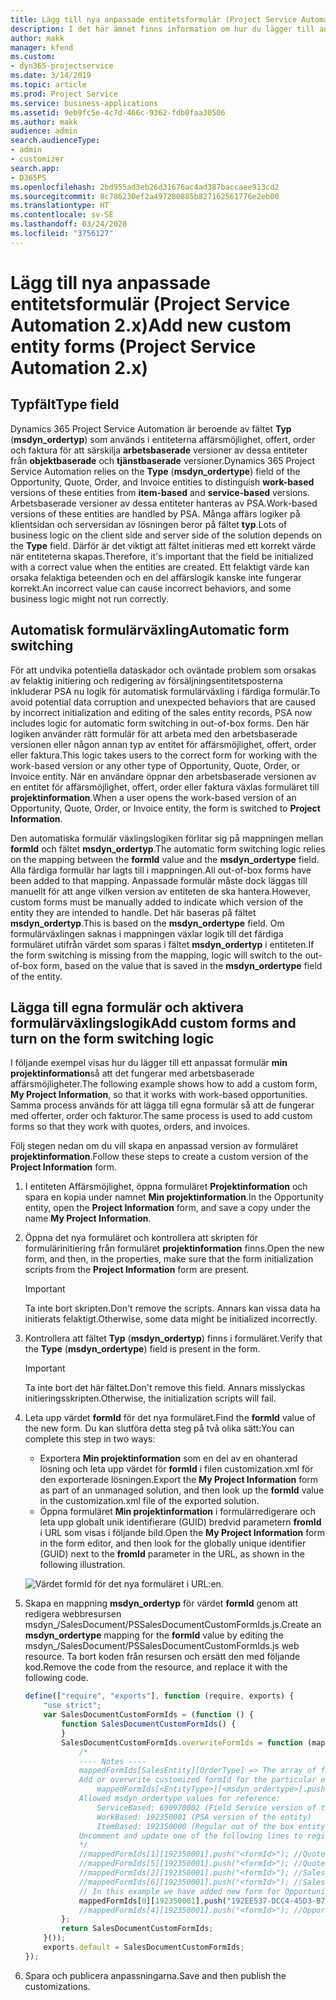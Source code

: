 ```yaml
---
title: Lägg till nya anpassade entitetsformulär (Project Service Automation 2.x)
description: I det här ämnet finns information om hur du lägger till anpassade entitetsformulär för affärsmöjligheter, offerter, order i Dynamics 365 Project Service Automation 2.x.
author: makk
manager: kfend
ms.custom:
- dyn365-projectservice
ms.date: 3/14/2019
ms.topic: article
ms.prod: Project Service
ms.service: business-applications
ms.assetid: 9eb9fc5e-4c7d-466c-9362-fdb0faa30506
ms.author: makk
audience: admin
search.audienceType:
- admin
- customizer
search.app:
- D365PS
ms.openlocfilehash: 2bd955ad3eb26d31676ac4ad387baccaee913cd2
ms.sourcegitcommit: 8c786230ef2a497280885b827162561776e2eb00
ms.translationtype: HT
ms.contentlocale: sv-SE
ms.lasthandoff: 03/24/2020
ms.locfileid: "3756127"
---
```

# <a name="add-new-custom-entity-forms-project-service-automation-2x"></a><span data-ttu-id="06c6d-103">Lägg till nya anpassade entitetsformulär (Project Service Automation 2.x)</span><span class="sxs-lookup"><span data-stu-id="06c6d-103">Add new custom entity forms (Project Service Automation 2.x)</span></span>

## <a name="type-field"></a><span data-ttu-id="06c6d-104">Typfält</span><span class="sxs-lookup"><span data-stu-id="06c6d-104">Type field</span></span> 

<span data-ttu-id="06c6d-105">Dynamics 365 Project Service Automation är beroende av fältet **Typ** (**msdyn\_ordertyp**) som används i entiteterna affärsmöjlighet, offert, order och faktura för att särskilja **arbetsbaserade** versioner av dessa entiteter från **objektbaserade** och **tjänstbaserade** versioner.</span><span class="sxs-lookup"><span data-stu-id="06c6d-105">Dynamics 365 Project Service Automation relies on the **Type** (**msdyn\_ordertype**) field of the Opportunity, Quote, Order, and Invoice entities to distinguish **work-based** versions of these entities from **item-based** and **service-based** versions.</span></span> <span data-ttu-id="06c6d-106">Arbetsbaserade versioner av dessa entiteter hanteras av PSA.</span><span class="sxs-lookup"><span data-stu-id="06c6d-106">Work-based versions of these entities are handled by PSA.</span></span> <span data-ttu-id="06c6d-107">Många affärs logiker på klientsidan och serversidan av lösningen beror på fältet **typ**.</span><span class="sxs-lookup"><span data-stu-id="06c6d-107">Lots of business logic on the client side and server side of the solution depends on the **Type** field.</span></span> <span data-ttu-id="06c6d-108">Därför är det viktigt att fältet initieras med ett korrekt värde när entiteterna skapas.</span><span class="sxs-lookup"><span data-stu-id="06c6d-108">Therefore, it's important that the field be initialized with a correct value when the entities are created.</span></span> <span data-ttu-id="06c6d-109">Ett felaktigt värde kan orsaka felaktiga beteenden och en del affärslogik kanske inte fungerar korrekt.</span><span class="sxs-lookup"><span data-stu-id="06c6d-109">An incorrect value can cause incorrect behaviors, and some business logic might not run correctly.</span></span>

## <a name="automatic-form-switching"></a><span data-ttu-id="06c6d-110">Automatisk formulärväxling</span><span class="sxs-lookup"><span data-stu-id="06c6d-110">Automatic form switching</span></span>

<span data-ttu-id="06c6d-111">För att undvika potentiella dataskador och oväntade problem som orsakas av felaktig initiering och redigering av försäljningsentitetsposterna inkluderar PSA nu logik för automatisk formulärväxling i färdiga formulär.</span><span class="sxs-lookup"><span data-stu-id="06c6d-111">To avoid potential data corruption and unexpected behaviors that are caused by incorrect initialization and editing of the sales entity records, PSA now includes logic for automatic form switching in out-of-box forms.</span></span> <span data-ttu-id="06c6d-112">Den här logiken använder rätt formulär för att arbeta med den arbetsbaserade versionen eller någon annan typ av entitet för affärsmöjlighet, offert, order eller faktura.</span><span class="sxs-lookup"><span data-stu-id="06c6d-112">This logic takes users to the correct form for working with the work-based version or any other type of Opportunity, Quote, Order, or Invoice entity.</span></span> <span data-ttu-id="06c6d-113">När en användare öppnar den arbetsbaserade versionen av en entitet för affärsmöjlighet, offert, order eller faktura växlas formuläret till **projektinformation**.</span><span class="sxs-lookup"><span data-stu-id="06c6d-113">When a user opens the work-based version of an Opportunity, Quote, Order, or Invoice entity, the form is switched to **Project Information**.</span></span>

<span data-ttu-id="06c6d-114">Den automatiska formulär växlingslogiken förlitar sig på mappningen mellan **formId** och fältet **msdyn\_ordertyp**.</span><span class="sxs-lookup"><span data-stu-id="06c6d-114">The automatic form switching logic relies on the mapping between the **formId** value and the **msdyn\_ordertype** field.</span></span> <span data-ttu-id="06c6d-115">Alla färdiga formulär har lagts till i mappningen.</span><span class="sxs-lookup"><span data-stu-id="06c6d-115">All out-of-box forms have been added to that mapping.</span></span> <span data-ttu-id="06c6d-116">Anpassade formulär måste dock läggas till manuellt för att ange vilken version av entiteten de ska hantera.</span><span class="sxs-lookup"><span data-stu-id="06c6d-116">However, custom forms must be manually added to indicate which version of the entity they are intended to handle.</span></span> <span data-ttu-id="06c6d-117">Det här baseras på fältet **msdyn\_ordertyp**.</span><span class="sxs-lookup"><span data-stu-id="06c6d-117">This is based on the **msdyn\_ordertype** field.</span></span> <span data-ttu-id="06c6d-118">Om formulärväxlingen saknas i mappningen växlar logik till det färdiga formuläret utifrån värdet som sparas i fältet **msdyn\_ordertyp** i entiteten.</span><span class="sxs-lookup"><span data-stu-id="06c6d-118">If the form switching is missing from the mapping, logic will switch to the out-of-box form, based on the value that is saved in the **msdyn\_ordertype** field of the entity.</span></span>

## <a name="add-custom-forms-and-turn-on-the-form-switching-logic"></a><span data-ttu-id="06c6d-119">Lägga till egna formulär och aktivera formulärväxlingslogik</span><span class="sxs-lookup"><span data-stu-id="06c6d-119">Add custom forms and turn on the form switching logic</span></span>

<span data-ttu-id="06c6d-120">I följande exempel visas hur du lägger till ett anpassat formulär **min projektinformation**så att det fungerar med arbetsbaserade affärsmöjligheter.</span><span class="sxs-lookup"><span data-stu-id="06c6d-120">The following example shows how to add a custom form, **My Project Information**, so that it works with work-based opportunities.</span></span> <span data-ttu-id="06c6d-121">Samma process används för att lägga till egna formulär så att de fungerar med offerter, order och fakturor.</span><span class="sxs-lookup"><span data-stu-id="06c6d-121">The same process is used to add custom forms so that they work with quotes, orders, and invoices.</span></span>

<span data-ttu-id="06c6d-122">Följ stegen nedan om du vill skapa en anpassad version av formuläret **projektinformation**.</span><span class="sxs-lookup"><span data-stu-id="06c6d-122">Follow these steps to create a custom version of the **Project Information** form.</span></span>

1. <span data-ttu-id="06c6d-123">I entiteten Affärsmöjlighet, öppna formuläret **Projektinformation** och spara en kopia under namnet **Min projektinformation**.</span><span class="sxs-lookup"><span data-stu-id="06c6d-123">In the Opportunity entity, open the **Project Information** form, and save a copy under the name **My Project Information**.</span></span>
2. <span data-ttu-id="06c6d-124">Öppna det nya formuläret och kontrollera att skripten för formulärinitiering från formuläret **projektinformation** finns.</span><span class="sxs-lookup"><span data-stu-id="06c6d-124">Open the new form, and then, in the properties, make sure that the form initialization scripts from the **Project Information** form are present.</span></span> 

    > [!IMPORTANT]
    > <span data-ttu-id="06c6d-125">Ta inte bort skripten.</span><span class="sxs-lookup"><span data-stu-id="06c6d-125">Don't remove the scripts.</span></span> <span data-ttu-id="06c6d-126">Annars kan vissa data ha initierats felaktigt.</span><span class="sxs-lookup"><span data-stu-id="06c6d-126">Otherwise, some data might be initialized incorrectly.</span></span>

3. <span data-ttu-id="06c6d-127">Kontrollera att fältet **Typ** (**msdyn\_ordertyp**) finns i formuläret.</span><span class="sxs-lookup"><span data-stu-id="06c6d-127">Verify that the **Type** (**msdyn\_ordertype**) field is present in the form.</span></span> 

    > [!IMPORTANT]
    > <span data-ttu-id="06c6d-128">Ta inte bort det här fältet.</span><span class="sxs-lookup"><span data-stu-id="06c6d-128">Don't remove this field.</span></span> <span data-ttu-id="06c6d-129">Annars misslyckas initieringsskripten.</span><span class="sxs-lookup"><span data-stu-id="06c6d-129">Otherwise, the initialization scripts will fail.</span></span>

4. <span data-ttu-id="06c6d-130">Leta upp värdet **formId** för det nya formuläret.</span><span class="sxs-lookup"><span data-stu-id="06c6d-130">Find the **formId** value of the new form.</span></span> <span data-ttu-id="06c6d-131">Du kan slutföra detta steg på två olika sätt:</span><span class="sxs-lookup"><span data-stu-id="06c6d-131">You can complete this step in two ways:</span></span>

    - <span data-ttu-id="06c6d-132">Exportera **Min projektinformation** som en del av en ohanterad lösning och leta upp värdet för **formId** i filen customization.xml för den exporterade lösningen.</span><span class="sxs-lookup"><span data-stu-id="06c6d-132">Export the **My Project Information** form as part of an unmanaged solution, and then look up the **formId** value in the customization.xml file of the exported solution.</span></span>
    - <span data-ttu-id="06c6d-133">Öppna formuläret **Min projektinformation** i formulärredigerare och leta upp globalt unik identifierare (GUID) bredvid parametern **fromId** i URL som visas i följande bild.</span><span class="sxs-lookup"><span data-stu-id="06c6d-133">Open the **My Project Information** form in the form editor, and then look for the globally unique identifier (GUID) next to the **fromId** parameter in the URL, as shown in the following illustration.</span></span>

    ![Värdet formId för det nya formuläret i URL:en.](media/how-to-add-custom-forms-in-v2.0.png)

5. <span data-ttu-id="06c6d-135">Skapa en mappning **msdyn\_ordertyp** för värdet **formId** genom att redigera webbresursen msdyn\_/SalesDocument/PSSalesDocumentCustomFormIds.js.</span><span class="sxs-lookup"><span data-stu-id="06c6d-135">Create an **msdyn\_ordertype** mapping for the **formId** value by editing the msdyn\_/SalesDocument/PSSalesDocumentCustomFormIds.js web resource.</span></span> <span data-ttu-id="06c6d-136">Ta bort koden från resursen och ersätt den med följande kod.</span><span class="sxs-lookup"><span data-stu-id="06c6d-136">Remove the code from the resource, and replace it with the following code.</span></span>

    ```javascript
    define(["require", "exports"], function (require, exports) {
        "use strict";
        var SalesDocumentCustomFormIds = (function () {
            function SalesDocumentCustomFormIds() {
            }
            SalesDocumentCustomFormIds.overwriteFormIds = function (mappedFormIds) {
                /*
                ---- Notes ----
                mappedFormIds[SalesEntity][OrderType] => The array of forms IDs that support particular entity and order type
                Add or overwrite customized formId for the particular entity and order type by calling:
                    mappedFormIds[<EntityType>][<msdyn_ordertype>].push("<formId>");
                Allowed msdyn_ordertype values for reference:
                    ServiceBased: 690970002 (Field Service version of the entity)
                    WorkBased: 192350001 (PSA version of the entity)
                    ItemBased: 192350000 (Regular out of the box entity)
                Uncomment and update one of the following lines to register custom PSA form for required entity:
                */      
                //mappedFormIds[1][192350001].push("<formId>"); //Quote
                //mappedFormIds[5][192350001].push("<formId>"); //Quote Line
                //mappedFormIds[2][192350001].push("<formId>"); //Sales Order
                //mappedFormIds[6][192350001].push("<formId>"); //Sales Order Line
                // In this example we have added new form for Opportunity
                mappedFormIds[0][192350001].push("192EE537-DCC4-45D3-B7AF-EA694B9113D2"); //Opportunity
                //mappedFormIds[4][192350001].push("<formId>"); //Opportunity Line
            };
            return SalesDocumentCustomFormIds;
        }());
        exports.default = SalesDocumentCustomFormIds;
    });
    ```

6. <span data-ttu-id="06c6d-137">Spara och publicera anpassningarna.</span><span class="sxs-lookup"><span data-stu-id="06c6d-137">Save and then publish the customizations.</span></span>
